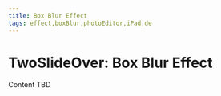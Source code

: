 ```yaml
---
title: Box Blur Effect
tags: effect,boxBlur,photoEditor,iPad,de
---
```


# TwoSlideOver: Box Blur Effect

Content TBD
